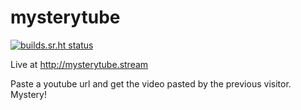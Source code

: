 # mysterytube

[![builds.sr.ht status](https://builds.sr.ht/~fgaz/mysterytube/commits.svg)](https://builds.sr.ht/~fgaz/mysterytube/commits?)

Live at http://mysterytube.stream

Paste a youtube url and get the video pasted by the previous visitor. Mystery!

